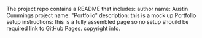 The project repo contains a README that includes:
author name: Austin Cummings
project name: "Portfolio"
description: this is a mock up Portfolio
setup instructions: this is a fully assembled page so no setup shouild be required
 link to GitHub Pages.
 copyright info.
